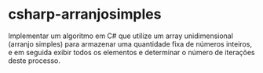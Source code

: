 # csharp-arranjosimples
   Implementar um algoritmo em C# que utilize um array unidimensional (arranjo simples) para armazenar uma quantidade fixa de números inteiros, e em seguida exibir todos os elementos e determinar o número de iterações deste processo.
